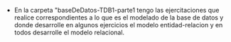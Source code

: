* En la carpeta "baseDeDatos-TDB1-parte1 tengo las ejercitaciones que realice correspondientes a lo que es el modelado de la base de datos y donde desarrolle en algunos ejercicios el modelo entidad-relacion y en todos desarrolle el modelo relacional.
